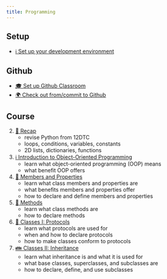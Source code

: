 ```yaml
---
title: Programming
---
```


## Setup

- [ℹ️ Set up your development environment](/classroom/setup.md)

## Github

- [🎓 Set up Github Classroom](/classroom/classroom.md)
- [🌍 Check out from/commit to Github](/classroom/github.md)

## Course

2. [🐍 Recap](recap.md)
    - revise Python from 12DTC
    - loops, conditions, variables, constants
    - 2D lists, dictionaries, functions
3. [ℹ️ Introduction to Object-Oriented Programming](introduction-to-oop.md)
    - learn what object-oriented programming (OOP) means
    - what benefit OOP offers
4. [📝 Members and Properties](members-and-properties.md)
    - learn what class members and properties are
    - what benefits members and properties offer
    - how to declare and define members and properties
5. [🧪 Methods](methods.md)
    - learn what class methods are
    - how to declare methods
6. [📜 Classes I: Protocols](classes-01-protocols.md)
    - learn what protocols are used for
    - when and how to declare protocols
    - how to make classes conform to protocols
7. [👪 Classes II: Inheritance](classes-02-inheritance.md)
    - learn what inheritance is and what it is used for
    - what base classes, superclasses, and subclasses are
    - how to declare, define, and use subclasses

